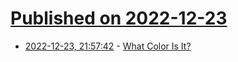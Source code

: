 # [Published on 2022-12-23](index.md)

* [2022-12-23, 21:57:42](https://news.ycombinator.com/item?id=34111057) - [What Color Is It?](http://whatcolorisit.sumbioun.com/)
